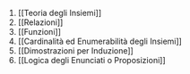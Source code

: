  
1) [[Teoria degli Insiemi]]
2) [[Relazioni]]
3) [[Funzioni]]
4) [[Cardinalità ed Enumerabilità degli Insiemi]]
5) [[Dimostrazioni per Induzione]]
6) [[Logica degli Enunciati o Proposizioni]]
